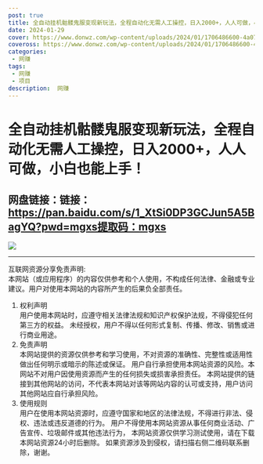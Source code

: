 ```yaml
---
post: true
title: 全自动挂机骷髅鬼服变现新玩法，全程自动化无需人工操控，日入2000+，人人可做，小白也能上手！
date: 2024-01-29
cover: https://www.donwz.com/wp-content/uploads/2024/01/1706486600-4a0784e38b3f54e.jpg
coveross: https://www.donwz.com/wp-content/uploads/2024/01/1706486600-4a0784e38b3f54e.jpg
categories:
 - 网赚
tags:
 - 网赚
 - 项目
description:  网赚
---
```

# 全自动挂机骷髅鬼服变现新玩法，全程自动化无需人工操控，日入2000+，人人可做，小白也能上手！

## 网盘链接：链接：https://pan.baidu.com/s/1_XtSi0DP3GCJun5A5BagYQ?pwd=mgxs提取码：mgxs  

![](https://www.donwz.com/wp-content/uploads/2024/01/1706486600-4a0784e38b3f54e.jpg)

---
互联网资源分享免责声明:  
本网站（或应用程序）的内容仅供参考和个人使用，不构成任何法律、金融或专业建议。用户对使用本网站的内容所产生的后果负全部责任。
1. 权利声明  
用户使用本网站时，应遵守相关法律法规和知识产权保护法规，不得侵犯任何第三方的权益。
未经授权，用户不得以任何形式复制、传播、修改、销售或进行商业用途。
2. 免责声明  
本网站提供的资源仅供参考和学习使用，不对资源的准确性、完整性或适用性做出任何明示或暗示的陈述或保证。
用户自行承担使用本网站资源的风险。本网站不对用户因使用资源而产生的任何损失或损害承担责任。
本网站提供的链接到其他网站的访问，不代表本网站对该等网站内容的认可或支持，用户访问其他网站应自行承担风险。
3. 使用规则  
用户在使用本网站资源时，应遵守国家和地区的法律法规，不得进行非法、侵权、违法或违反道德的行为。
用户不得使用本网站资源从事任何商业活动、广告宣传、垃圾邮件或其他违法行为，
本网站资源仅供学习测试使用，请在下载本网站资源24小时后删除。
如果资源涉及到侵权，请扫描右侧二维码联系删除，谢谢。

